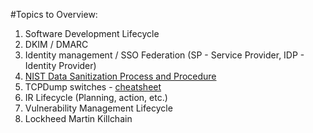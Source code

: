 #Topics to Overview:

1. Software Development Lifecycle
2. DKIM / DMARC
3. Identity management / SSO Federation (SP - Service Provider, IDP - Identity Provider)
4. [NIST Data Sanitization Process and Procedure](https://www.irs.gov/privacy-disclosure/media-sanitization-guidelines#:~:text=Media%20Sanitization%20Overview.%20The%20National%20Institute%20of%20Standards,four%20categories%20of%20media%20sanitization%3A%20disposal%2C%20clearing%20)
5. TCPDump switches - [cheatsheet](https://cdn.comparitech.com/wp-content/uploads/2019/06/tcpdump-cheat-sheet-1.pdf)
6. IR Lifecycle (Planning, action, etc.)
7. Vulnerability Management Lifecycle
8. Lockheed Martin Killchain